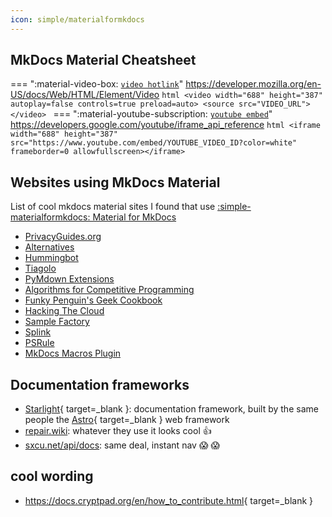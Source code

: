 ```yaml
---
icon: simple/materialformkdocs
---
```


## MkDocs Material Cheatsheet


=== ":material-video-box: [`video hotlink`]()"
    <https://developer.mozilla.org/en-US/docs/Web/HTML/Element/Video>
    ```html
    <video width="688" height="387" autoplay=false controls=true preload=auto>
        <source src="VIDEO_URL">
    </video>
    ```
<a></a>
=== ":material-youtube-subscription: [`youtube embed`]()"
    <https://developers.google.com/youtube/iframe_api_reference>
    ```html
    <iframe width="688" height="387" src="https://www.youtube.com/embed/YOUTUBE_VIDEO_ID?color=white" frameborder=0 allowfullscreen></iframe>
    ```

## Websites using MkDocs Material

List of cool mkdocs material sites I found that use [:simple-materialformkdocs: Material for MkDocs](https://squidfunk.github.io/mkdocs-material/)

* [PrivacyGuides.org](https://www.privacyguides.org/en/basics/why-privacy-matters/)
* [Alternatives](https://alternatives.microcontrollers.dev/)
* [Hummingbot](https://hummingbot.com/)
* [Tiagolo](https://fastapi.tiangolo.com/)
* [PyMdown Extensions](https://facelessuser.github.io/pymdown-extensions/)
* [Algorithms for Competitive Programming](https://cp-algorithms.com)
* [Funky Penguin's Geek Cookbook](https://geek-cookbook.funkypenguin.co.nz/)
* [Hacking The Cloud](https://hackingthe.cloud)
* [Sample Factory](https://www.samplefactory.dev/)
* [Splink](https://moj-analytical-services.github.io/splink/)
* [PSRule](https://microsoft.github.io/PSRule/v2/)
* [MkDocs Macros Plugin](https://mkdocs-macros-plugin.readthedocs.io/en/latest/)

## Documentation frameworks 

* [Starlight](https://starlight.astro.build/){ target=_blank }: documentation framework, built by the same people the [Astro](https://astro.build){ target=_blank } web framework
* [repair.wiki](https://repair.wiki/w/Main_Page): whatever they use it looks cool :thumbsup:
* [sxcu.net/api/docs](https://sxcu.net/api/docs): same deal, instant nav :scream: :scream:


## cool wording

* <https://docs.cryptpad.org/en/how_to_contribute.html>{ target=_blank }